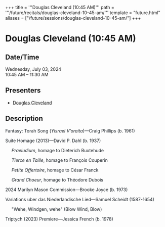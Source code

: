 +++
title = '''Douglas Cleveland (10:45 AM)'''
path = '''/future/recitals/douglas-cleveland-10-45-am/'''
template = "future.html"
aliases = ["/future/sessions/douglas-cleveland-10-45-am/"]
+++

<h1>Douglas Cleveland (10:45 AM)</h1>

<h2>Date/Time</h2>
<p>Wednesday, July 03, 2024<br>
10:45 AM – 11:30 AM</p>
<h2>Presenters</h2>
<ul>
<li><a href="/future/performers/douglas-cleveland/">Douglas Cleveland</a></li>
</ul>
<h2>Description</h2>

<div class="ag87-crtemvc-hsbk"><div class="css-vsf5of"><p style="text-align:left;" class="carina-rte-public-DraftStyleDefault-block"><span style="color: rgb(26,32,38);">Fantasy: Torah Song (<span style="font-style: italic;">Yisrael V’oraita</span>)—Craig Phillips (b. 1961)</span></p><p style="text-align:left;" class="carina-rte-public-DraftStyleDefault-block"><span style="color: rgb(26,32,38);">Suite Homage (2013)—David P. Dahl (b. 1937)</span></p><p style="text-align:left;" class="carina-rte-public-DraftStyleDefault-block"><span style="color: rgb(26,32,38);"><span style="font-style: italic;">&nbsp; &nbsp; &nbsp;Praeludium</span>, homage to Dieterich Buxtehude</span></p><p style="text-align:left;" class="carina-rte-public-DraftStyleDefault-block"><span style="color: rgb(26,32,38);"><span style="font-style: italic;">&nbsp; &nbsp; &nbsp;Tierce en Taille</span>, homage to François Couperin</span></p><p style="text-align:left;" class="carina-rte-public-DraftStyleDefault-block"><span style="color: rgb(26,32,38);"><span style="font-style: italic;">&nbsp; &nbsp; &nbsp;Petite Offertoire</span>, homage to César Franck</span></p><p style="text-align:left;" class="carina-rte-public-DraftStyleDefault-block"><span style="color: rgb(26,32,38);"><span style="font-style: italic;">&nbsp; &nbsp; &nbsp;Grand Choeur</span>, homage to Théodore Dubois</span></p><p style="text-align:left;" class="carina-rte-public-DraftStyleDefault-block"><span style="color: rgb(26,32,38);">2024 Marilyn Mason Commission—Brooke Joyce (b. 1973)</span></p><p style="text-align:left;" class="carina-rte-public-DraftStyleDefault-block"><span style="color: rgb(26,32,38);">Variations uber das Niederlandische Lied—Samuel Scheidt (1587-1654)</span></p><p style="text-align:left;" class="carina-rte-public-DraftStyleDefault-block"><span style="color: rgb(26,32,38);">&nbsp; &nbsp; &nbsp;"Wehe, Windgen, wehe" (Blow Wind, Blow)</span></p><p style="text-align:left;" class="carina-rte-public-DraftStyleDefault-block"><span style="color: rgb(26,32,38);">Triptych (2023) Premiere—Jessica French (b. 1978)</span></p></div></div>


